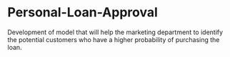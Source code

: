 # Personal-Loan-Approval
Development of model that will help the marketing department to identify the potential customers who have a higher probability of purchasing the loan.
